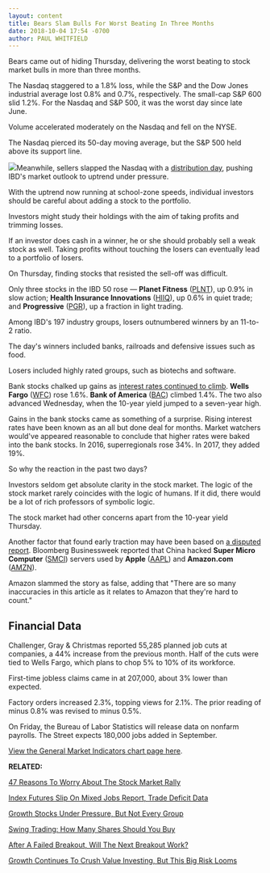 ```yaml
---
layout: content
title: Bears Slam Bulls For Worst Beating In Three Months
date: 2018-10-04 17:54 -0700
author: PAUL WHITFIELD
---
```






Bears came out of hiding Thursday, delivering the worst beating to stock market bulls in more than three months.




The Nasdaq staggered to a 1.8% loss, while the S&P and the Dow Jones industrial average lost 0.8% and 0.7%, respectively. The small-cap S&P 600 slid 1.2%. For the Nasdaq and S&P 500, it was the worst day since late June.


Volume accelerated moderately on the Nasdaq and fell on the NYSE.


The Nasdaq pierced its 50-day moving average, but the S&P 500 held above its support line.


![](https://www.investors.com/wp-content/uploads/2018/10/MP_9x4_100418-231x300.jpg)Meanwhile, sellers slapped the Nasdaq with a [distribution day](http://www.investors.com/ibd-university/market-timing/market-tops/), pushing IBD's market outlook to uptrend under pressure.


With the uptrend now running at school-zone speeds, individual investors should be careful about adding a stock to the portfolio.


Investors might study their holdings with the aim of taking profits and trimming losses.


If an investor does cash in a winner, he or she should probably sell a weak stock as well. Taking profits without touching the losers can eventually lead to a portfolio of losers.


On Thursday, finding stocks that resisted the sell-off was difficult.


Only three stocks in the IBD 50 rose — **Planet Fitness** ([PLNT](https://research.investors.com/quote.aspx?symbol=PLNT)), up 0.9% in slow action; **Health Insurance Innovations** ([HIIQ](https://research.investors.com/quote.aspx?symbol=HIIQ)), up 0.6% in quiet trade; and **Progressive** ([PGR](https://research.investors.com/quote.aspx?symbol=PGR)), up a fraction in light trading.


Among IBD's 197 industry groups, losers outnumbered winners by an 11-to-2 ratio.


The day's winners included banks, railroads and defensive issues such as food.


Losers included highly rated groups, such as biotechs and software.


Bank stocks chalked up gains as [interest rates continued to climb](https://www.investors.com/news/economy/5-reasons-treasury-yields-rising-stocks-sliding/). **Wells Fargo** ([WFC](https://research.investors.com/quote.aspx?symbol=WFC)) rose 1.6%. **Bank of America** ([BAC](https://research.investors.com/quote.aspx?symbol=BAC)) climbed 1.4%. The two also advanced Wednesday, when the 10-year yield jumped to a seven-year high.


Gains in the bank stocks came as something of a surprise. Rising interest rates have been known as an all but done deal for months. Market watchers would've appeared reasonable to conclude that higher rates were baked into the bank stocks. In 2016, superregionals rose 34%. In 2017, they added 19%.


So why the reaction in the past two days?


Investors seldom get absolute clarity in the stock market. The logic of the stock market rarely coincides with the logic of humans. If it did, there would be a lot of rich professors of symbolic logic.


The stock market had other concerns apart from the 10-year yield Thursday.


Another factor that found early traction may have been based on [a disputed report](https://www.investors.com/news/technology/china-spy-chips-apple-amazon/). Bloomberg Businessweek reported that China hacked **Super Micro Computer** ([SMCI](https://research.investors.com/quote.aspx?symbol=SMCI)) servers used by **Apple** ([AAPL](https://research.investors.com/quote.aspx?symbol=AAPL)) and **Amazon.com** ([AMZN](https://research.investors.com/quote.aspx?symbol=AMZN)).


Amazon slammed the story as false, adding that "There are so many inaccuracies in ‎this article as it relates to Amazon that they're hard to count."


Financial Data
--------------


Challenger, Gray & Christmas reported 55,285 planned job cuts at companies, a 44% increase from the previous month. Half of the cuts were tied to Wells Fargo, which plans to chop 5% to 10% of its workforce.


First-time jobless claims came in at 207,000, about 3% lower than expected.


Factory orders increased 2.3%, topping views for 2.1%. The prior reading of minus 0.8% was revised to minus 0.5%.


On Friday, the Bureau of Labor Statistics will release data on nonfarm payrolls. The Street expects 180,000 jobs added in September.


[View the General Market Indicators chart page here](https://www.investors.com/wp-content/uploads/2018/10/IBD0410152531GMI.pdf).


**RELATED:**


[47 Reasons To Worry About The Stock Market Rally](https://www.investors.com/market-trend/stock-market-today/dow-jones-futures-apple-amazon-tesla-elon-musk/)


[Index Futures Slip On Mixed Jobs Report, Trade Deficit Data](https://www.investors.com/market-trend/stock-market-today/stocks-index-futures-jobs-report/)


[Growth Stocks Under Pressure, But Not Every Group](https://www.investors.com/research/ibd-industry-themes/top-stocks-today-paychex-outsourcing/)


[Swing Trading: How Many Shares Should You Buy](https://www.investors.com/research/swing-trading/position-size-calculator-swing-trading-tool/)


[After A Failed Breakout, Will The Next Breakout Work?](https://www.investors.com/how-to-invest/investors-corner/a-stock-rises-again-after-its-first-breakout-fails-should-you-buy-again/)


[Growth Continues To Crush Value Investing, But This Big Risk Looms](https://www.investors.com/research/value-vs-growth-stocks-value-investing-lags-growth/)




